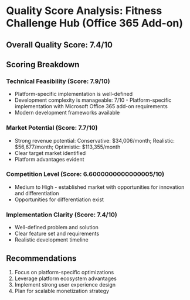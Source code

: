 # Quality Score Analysis: Fitness Challenge Hub (Office 365 Add-on)

## Overall Quality Score: 7.4/10

## Scoring Breakdown

### Technical Feasibility (Score: 7.9/10)
- Platform-specific implementation is well-defined
- Development complexity is manageable: 7/10 - Platform-specific implementation with Microsoft Office 365 add-on requirements
- Modern development frameworks available

### Market Potential (Score: 7.7/10)
- Strong revenue potential: Conservative: $34,006/month; Realistic: $56,677/month; Optimistic: $113,355/month
- Clear target market identified
- Platform advantages evident

### Competition Level (Score: 6.6000000000000005/10)
- Medium to High - established market with opportunities for innovation and differentiation
- Opportunities for differentiation exist

### Implementation Clarity (Score: 7.4/10)
- Well-defined problem and solution
- Clear feature set and requirements
- Realistic development timeline

## Recommendations
1. Focus on platform-specific optimizations
2. Leverage platform ecosystem advantages  
3. Implement strong user experience design
4. Plan for scalable monetization strategy
